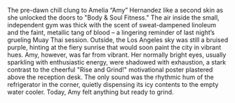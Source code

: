 The pre-dawn chill clung to Amelia “Amy” Hernandez like a second skin as she unlocked the doors to "Body & Soul Fitness."  The air inside the small, independent gym was thick with the scent of sweat-dampened linoleum and the faint, metallic tang of blood – a lingering reminder of last night’s grueling Muay Thai session.  Outside, the Los Angeles sky was still a bruised purple, hinting at the fiery sunrise that would soon paint the city in vibrant hues. Amy, however, was far from vibrant.  Her normally bright eyes, usually sparkling with enthusiastic energy, were shadowed with exhaustion, a stark contrast to the cheerful "Rise and Grind!" motivational poster plastered above the reception desk. The only sound was the rhythmic hum of the refrigerator in the corner, quietly dispensing its icy contents to the empty water cooler.  Today, Amy felt anything but ready to grind.
